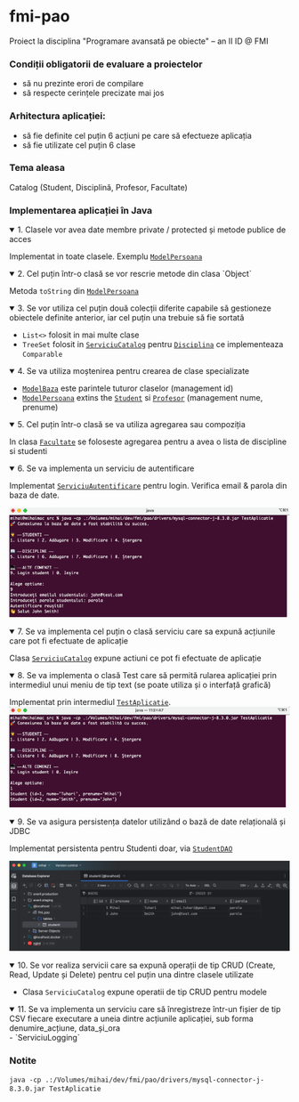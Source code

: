 # fmi-pao
Proiect la disciplina "Programare avansată pe obiecte" – an II ID @ FMI

### Condiții obligatorii de evaluare a proiectelor
- să nu prezinte erori de compilare
- să respecte cerințele precizate mai jos

### Arhitectura aplicației:
- să fie definite cel puțin 6 acțiuni pe care să efectueze aplicația
- să fie utilizate cel puțin 6 clase

### Tema aleasa
Catalog (Student, Disciplină, Profesor, Facultate)

### Implementarea aplicației în Java
<details open>
  <summary>1. Clasele vor avea date membre private / protected și metode publice de acces</summary>

Implementat in toate clasele. Exemplu [`ModelPersoana`](./src/Modele/ModelPersoana.java)
</details>

<details open>
  <summary>2. Cel puțin într-o clasă se vor rescrie metode din clasa `Object`</summary>

Metoda `toString` din [`ModelPersoana`](./src/Modele/ModelPersoana.java)
</details>

<details open>
  <summary>3. Se vor utiliza cel puțin două colecții diferite capabile să gestioneze
   obiectele definite anterior, iar cel puțin una trebuie să fie sortată</summary>

- `List<>` folosit in mai multe clase
- `TreeSet` folosit in [`ServiciuCatalog`](./src/Servicii/ServiciuCatalog.java) pentru [`Disciplina`](./src/Modele/Disciplina.java) ce implementeaza `Comparable` 
</details>


<details open>
    <summary>4. Se va utiliza moștenirea pentru crearea de clase specializate</summary>

- [`ModelBaza`](./src/Modele/ModelBaza.java) este parintele tuturor claselor (management id)
- [`ModelPersoana`](./src/Modele/ModelPersoana.java) extins the [`Student`](./src/Modele/Student.java) si [`Profesor`](./src/Modele/Profesor.java) (management nume, prenume)
</details>

<details open>
    <summary>5. Cel puțin într-o clasă se va utiliza agregarea sau compoziția</summary>

In clasa [`Facultate`](./src/Modele/Facultate.java) se foloseste agregarea pentru a avea o lista de discipline si studenti
</details>

<details open>
    <summary>6. Se va implementa un serviciu de autentificare</summary>

Implementat [`ServiciuAutentificare`](./src/Servicii/ServiciuAutentificare.java) pentru login.
Verifica email & parola din baza de date.

![Autentificare](docs/autentificare.png)
</details>

<details open>
    <summary>7. Se va implementa cel puțin o clasă serviciu care sa expună acțiunile care
   pot fi efectuate de aplicație</summary>

Clasa [`ServiciuCatalog`](./src/Servicii/ServiciuCatalog.java) expune actiuni ce pot fi efectuate de aplicație
</details>

<details open>
    <summary>8. Se va implementa o clasă Test care să permită rularea aplicației prin intermediul
   unui meniu de tip text (se poate utiliza și o interfață grafică)</summary>

Implementat prin intermediul [`TestAplicatie`](./src/TestAplicatie.java).
![Meniu aplicatie](./docs/meniu-aplicatie.png)

</details>

<details open>
    <summary>9. Se va asigura persistența datelor utilizând o bază de date relațională și JDBC</summary>

Implementat persistenta pentru Studenti doar, via [`StudentDAO`](./src/DAO/StudentDAO.java)

![Baza de date MySQL](docs/db-preview.png)
</details>

<details open>
    <summary>10. Se vor realiza servicii care sa expună operații de tip CRUD (Create, Read, Update și Delete)
    pentru cel puțin una dintre clasele utilizate</summary>

- Clasa `ServiciuCatalog` expune operatii de tip CRUD pentru modele
</details>

<details open>
    <summary>11. Se va implementa un serviciu care să înregistreze într-un fișier de tip CSV fiecare
    executare a uneia dintre acțiunile aplicației, sub forma denumire_acțiune, data_și_ora</summary>
- `ServiciuLogging`
</details>


### Notite
```
java -cp .:/Volumes/mihai/dev/fmi/pao/drivers/mysql-connector-j-8.3.0.jar TestAplicatie
```
